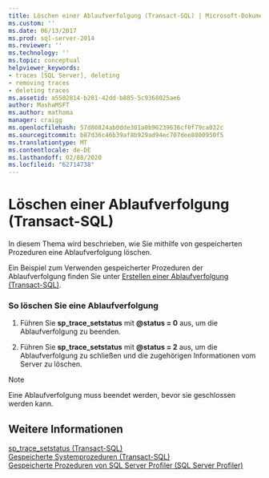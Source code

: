 ```yaml
---
title: Löschen einer Ablaufverfolgung (Transact-SQL) | Microsoft-Dokumentation
ms.custom: ''
ms.date: 06/13/2017
ms.prod: sql-server-2014
ms.reviewer: ''
ms.technology: ''
ms.topic: conceptual
helpviewer_keywords:
- traces [SQL Server], deleting
- removing traces
- deleting traces
ms.assetid: a5502814-b281-42dd-b885-5c9368025ae6
author: MashaMSFT
ms.author: mathoma
manager: craigg
ms.openlocfilehash: 57d80824ab0dde301a0b96239636cf0f79ca032c
ms.sourcegitcommit: b87d36c46b39af8b929ad94ec707dee8800950f5
ms.translationtype: MT
ms.contentlocale: de-DE
ms.lasthandoff: 02/08/2020
ms.locfileid: "62714738"
---
```

# <a name="delete-a-trace-transact-sql"></a>Löschen einer Ablaufverfolgung (Transact-SQL)
  In diesem Thema wird beschrieben, wie Sie mithilfe von gespeicherten Prozeduren eine Ablaufverfolgung löschen.  
  
 Ein Beispiel zum Verwenden gespeicherter Prozeduren der Ablaufverfolgung finden Sie unter [Erstellen einer Ablaufverfolgung &#40;Transact-SQL&#41;](create-a-trace-transact-sql.md).  
  
### <a name="to-delete-a-trace"></a>So löschen Sie eine Ablaufverfolgung  
  
1.  Führen Sie **sp_trace_setstatus** mit **@status = 0** aus, um die Ablaufverfolgung zu beenden.  
  
2.  Führen Sie **sp_trace_setstatus** mit **@status = 2** aus, um die Ablaufverfolgung zu schließen und die zugehörigen Informationen vom Server zu löschen.  
  
> [!NOTE]  
>  Eine Ablaufverfolgung muss beendet werden, bevor sie geschlossen werden kann.  
  
## <a name="see-also"></a>Weitere Informationen  
 [sp_trace_setstatus &#40;Transact-SQL&#41;](/sql/relational-databases/system-stored-procedures/sp-trace-setstatus-transact-sql)   
 [Gespeicherte Systemprozeduren &#40;Transact-SQL&#41;](/sql/relational-databases/system-stored-procedures/system-stored-procedures-transact-sql)   
 [Gespeicherte Prozeduren von SQL Server Profiler &#40;SQL Server Profiler&#41;](/sql/relational-databases/system-stored-procedures/sql-server-profiler-stored-procedures-transact-sql)  
  
  
